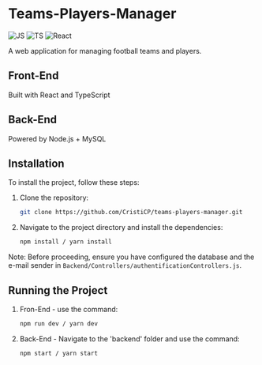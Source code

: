 # Teams-Players-Manager

![JS](https://shields.io/badge/JavaScript-F7DF1E?logo=JavaScript&logoColor=000&style=flat-square)
![TS](https://shields.io/badge/TypeScript-3178C6?logo=TypeScript&logoColor=FFF&style=flat-square)
![React]([https://img.shields.io/badge/Qt-5.15-green](https://shields.io/badge/react-black?logo=react&style=for-the-badge))

A web application for managing football teams and players.

## Front-End

Built with React and TypeScript

## Back-End

Powered by Node.js + MySQL

## Installation

To install the project, follow these steps:

1. Clone the repository:
   ```bash
   git clone https://github.com/CristiCP/teams-players-manager.git
   ```
2. Navigate to the project directory and install the dependencies:
   ```bash
   npm install / yarn install
   ```

Note: Before proceeding, ensure you have configured the database and the e-mail sender in `Backend/Controllers/authentificationControllers.js`.

## Running the Project

1. Fron-End - use the command:
   ```bash
   npm run dev / yarn dev
   ```
2. Back-End - Navigate to the 'backend' folder and use the command:
   ```bash
   npm start / yarn start
   ```
